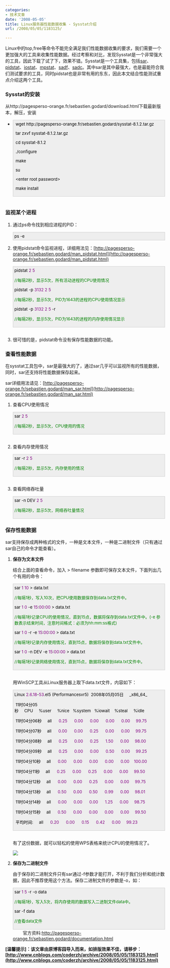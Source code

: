 ```yaml
---
categories:
- 技术文章
date: '2008-05-05'
title: Linux服务器性能数据收集 - Sysstat介绍
url: /2008/05/05/1183125/

---
```



Linux中的top,free等命令不能完全满足我们性能数据收集的要求，我们需要一个更加强大的工具来收集性能数据。经过考察和对比，发现Sysstat是一个非常强大的工具，因此下载了试了下，效果不错。Sysstat是一个工具集，包括[sar](http://pagesperso-orange.fr/sebastien.godard/man_sar.html)、[pidstat](http://pagesperso-orange.fr/sebastien.godard/man_pidstat.html)、[iostat](http://pagesperso-orange.fr/sebastien.godard/man_iostat.html)、[mpstat](http://pagesperso-orange.fr/sebastien.godard/man_mpstat.html)、[sadf](http://pagesperso-orange.fr/sebastien.godard/man_sadf.html)、[sadc](http://pagesperso-orange.fr/sebastien.godard/man_sadc.html)。其中sar是其中最强大，也是最能符合我们测试要求的工具，同时pidstat也是非常有用的东东，因此本文结合性能测试重点介绍这两个工具。 

### Sysstat的安装

从http://pagesperso-orange.fr/sebastien.godard/download.html下载最新版本，解压，安装 

*   <div style="border: 1px solid #cccccc; padding: 4px 5px 4px 4px; background-color: #eeeeee; font-size: 13px; width: 98%;"><span style="color: #000000;">&nbsp;wget&nbsp;http:</span><span style="color: #000000;">//</span><span style="color: #000000;">pagesperso</span><span style="color: #000000;">-</span><span style="color: #000000;">orange.fr</span><span style="color: #000000;">/</span><span style="color: #000000;">sebastien.godard</span><span style="color: #000000;">/</span><span style="color: #000000;">sysstat</span><span style="color: #000000;">-</span><span style="color: #000000;">8.1</span><span style="color: #000000;">.</span><span style="color: #000000;">2</span><span style="color: #000000;">.tar.gz

    &nbsp;tar&nbsp;zxvf&nbsp;sysstat</span><span style="color: #000000;">-</span><span style="color: #000000;">8.1</span><span style="color: #000000;">.</span><span style="color: #000000;">2</span><span style="color: #000000;">.tar.gz

    &nbsp;cd&nbsp;sysstat</span><span style="color: #000000;">-</span><span style="color: #000000;">8.1</span><span style="color: #000000;">.</span><span style="color: #000000;">2</span><span style="color: #000000;">

    &nbsp;.</span><span style="color: #000000;">/</span><span style="color: #000000;">configure

    &nbsp;make

    &nbsp;su

    &nbsp;&lt;enter&nbsp;root&nbsp;password</span><span style="color: #000000;">&gt;</span><span style="color: #000000;">

    &nbsp;make&nbsp;install</span></div>
    <pre></pre>

### 监视某个进程

1.  通过ps命令找到相应进程的PID：

    <div style="border: 1px solid #cccccc; padding: 4px 5px 4px 4px; background-color: #eeeeee; font-size: 13px; width: 98%;"><span style="color: #000000;">ps&nbsp;</span><span style="color: #000000;">-</span><span style="color: #000000;">e</span></div>
2.  使用pidstat命令监视进程，详细用法见：[http://pagesperso-orange.fr/sebastien.godard/man_pidstat.html](http://pagesperso-orange.fr/sebastien.godard/man_pidstat.html)
    <div style="border: 1px solid #cccccc; padding: 4px 5px 4px 4px; background-color: #eeeeee; font-size: 13px; width: 98%;"><span style="color: #000000;">pidstat&nbsp;</span><span style="color: #800080;">2</span><span style="color: #000000;">&nbsp;</span><span style="color: #800080;">5</span><span style="color: #000000;">&nbsp;

    </span><span style="color: #008000;">//</span><span style="color: #008000;">每隔2秒，显示5次，所有活动进程的CPU使用情况</span><span style="color: #008000;">

    </span><span style="color: #000000;">pidstat&nbsp;</span><span style="color: #000000;">-</span><span style="color: #000000;">p&nbsp;</span><span style="color: #800080;">3132</span><span style="color: #000000;">&nbsp;</span><span style="color: #800080;">2</span><span style="color: #000000;">&nbsp;</span><span style="color: #800080;">5</span><span style="color: #000000;">&nbsp;

    </span><span style="color: #008000;">//</span><span style="color: #008000;">每隔2秒，显示5次，PID为1643的进程的CPU使用情况显示</span><span style="color: #008000;">

    </span><span style="color: #000000;">pidstat&nbsp;</span><span style="color: #000000;">-</span><span style="color: #000000;">p&nbsp;</span><span style="color: #800080;">3132</span><span style="color: #000000;">&nbsp;</span><span style="color: #800080;">2</span><span style="color: #000000;">&nbsp;</span><span style="color: #800080;">5</span><span style="color: #000000;">&nbsp;</span><span style="color: #000000;">-</span><span style="color: #000000;">r

    </span><span style="color: #008000;">//</span><span style="color: #008000;">每隔2秒，显示5次，PID为1643的进程的内存使用情况显示</span></div>
    <pre></pre>
3.  很可惜的是，pidstat命令没有保存性能数据的功能。

### 查看性能数据

在sysstat工具包中，sar是最强大的了，通过sar几乎可以监视所有的性能数据，同时，sar还支持将性能数据保存起来。

sar详细用法请见：[http://pagesperso-orange.fr/sebastien.godard/man_sar.html](http://pagesperso-orange.fr/sebastien.godard/man_sar.html) 

1.  查看CPU使用情况

    <div style="border: 1px solid #cccccc; padding: 4px 5px 4px 4px; background-color: #eeeeee; font-size: 13px; width: 98%;"><span style="color: #000000;">sar&nbsp;</span><span style="color: #800080;">2</span><span style="color: #000000;">&nbsp;</span><span style="color: #800080;">5</span><span style="color: #000000;">

    </span><span style="color: #008000;">//</span><span style="color: #008000;">每隔2秒，显示5次，CPU使用的情况</span></div>
    <pre></pre>
2.  查看内存使用情况

    <div style="border: 1px solid #cccccc; padding: 4px 5px 4px 4px; background-color: #eeeeee; font-size: 13px; width: 98%;"><span style="color: #000000;">sar&nbsp;</span><span style="color: #000000;">-</span><span style="color: #000000;">r&nbsp;</span><span style="color: #800080;">2</span><span style="color: #000000;">&nbsp;</span><span style="color: #800080;">5</span><span style="color: #000000;">

    </span><span style="color: #008000;">//</span><span style="color: #008000;">每隔2秒，显示5次，内存使用的情况</span></div>
    <pre></pre>
3.  查看网络吞吐量

    <div style="border: 1px solid #cccccc; padding: 4px 5px 4px 4px; background-color: #eeeeee; font-size: 13px; width: 98%;"><span style="color: #000000;">sar&nbsp;</span><span style="color: #000000;">-</span><span style="color: #000000;">n&nbsp;DEV&nbsp;</span><span style="color: #800080;">2</span><span style="color: #000000;">&nbsp;</span><span style="color: #800080;">5</span><span style="color: #000000;">

    </span><span style="color: #008000;">//</span><span style="color: #008000;">每隔2秒，显示5次，网络吞吐量情况</span></div>

### 保存性能数据

sar支持保存成两种格式的文件，一种是文本文件，一种是二进制文件（只有通过sar自己的命令才能查看）。 

1.  **保存为文本文件**

    结合上面的查看命令，加入 &gt; filename 参数即可保存文本文件，下面列出几个有用的命令：
    <div style="border: 1px solid #cccccc; padding: 4px 5px 4px 4px; background-color: #eeeeee; font-size: 13px; width: 98%;"><span style="color: #000000;">sar&nbsp;</span><span style="color: #800080;">1</span><span style="color: #000000;">&nbsp;</span><span style="color: #800080;">10</span><span style="color: #000000;">&nbsp;</span><span style="color: #000000;">&gt;</span><span style="color: #000000;">&nbsp;data.txt

    </span><span style="color: #008000;">//</span><span style="color: #008000;">每隔1秒，写入10次，把CPU使用数据保存到data.txt文件中。</span><span style="color: #008000;">

    </span><span style="color: #000000;">sar&nbsp;</span><span style="color: #800080;">1</span><span style="color: #000000;">&nbsp;</span><span style="color: #800080;">0</span><span style="color: #000000;">&nbsp;</span><span style="color: #000000;">-</span><span style="color: #000000;">e&nbsp;</span><span style="color: #800080;">15</span><span style="color: #000000;">:</span><span style="color: #800080;">00</span><span style="color: #000000;">:</span><span style="color: #800080;">00</span><span style="color: #000000;">&nbsp;</span><span style="color: #000000;">&gt;</span><span style="color: #000000;">&nbsp;data.txt

    </span><span style="color: #008000;">//</span><span style="color: #008000;">每隔1秒记录CPU的使用情况，直到15点，数据将保存到data.txt文件中。(-e&nbsp;参数表示结束时间，注意时间格式：必须为hh:mm:ss格式)</span><span style="color: #008000;">

    </span><span style="color: #000000;">sar&nbsp;</span><span style="color: #800080;">1</span><span style="color: #000000;">&nbsp;</span><span style="color: #800080;">0</span><span style="color: #000000;">&nbsp;</span><span style="color: #000000;">-</span><span style="color: #000000;">r&nbsp;</span><span style="color: #000000;">-</span><span style="color: #000000;">e&nbsp;</span><span style="color: #800080;">15</span><span style="color: #000000;">:</span><span style="color: #800080;">00</span><span style="color: #000000;">:</span><span style="color: #800080;">00</span><span style="color: #000000;">&nbsp;</span><span style="color: #000000;">&gt;</span><span style="color: #000000;">&nbsp;data.txt

    </span><span style="color: #008000;">//</span><span style="color: #008000;">每隔1秒记录内存使用情况，直到15点，数据将保存到data.txt文件中。</span><span style="color: #008000;">

    </span><span style="color: #000000;">sar&nbsp;</span><span style="color: #800080;">1</span><span style="color: #000000;">&nbsp;</span><span style="color: #800080;">0</span><span style="color: #000000;">&nbsp;</span><span style="color: #000000;">-</span><span style="color: #000000;">n&nbsp;DEV&nbsp;</span><span style="color: #000000;">-</span><span style="color: #000000;">e&nbsp;</span><span style="color: #800080;">15</span><span style="color: #000000;">:</span><span style="color: #800080;">00</span><span style="color: #000000;">:</span><span style="color: #800080;">00</span><span style="color: #000000;">&nbsp;</span><span style="color: #000000;">&gt;</span><span style="color: #000000;">&nbsp;data.txt

    </span><span style="color: #008000;">//</span><span style="color: #008000;">每隔1秒记录网络使用情况，直到15点，数据将保存到data.txt文件中。</span></div>
    <pre></pre>
    用WinSCP工具从Linux服务器上取下data.txt文件，内容如下：

    <div style="border: 1px solid #cccccc; padding: 4px 5px 4px 4px; background-color: #eeeeee; font-size: 13px; width: 98%;"><span style="color: #000000;">Linux&nbsp;</span><span style="color: #800080;">2.6</span><span style="color: #000000;">.</span><span style="color: #800080;">18</span><span style="color: #000000;">-</span><span style="color: #800080;">53</span><span style="color: #000000;">.el5&nbsp;(Performancesvr5)&nbsp;&nbsp;2008年05月05日&nbsp;&nbsp;&nbsp;&nbsp;&nbsp;_x86_64_

    

    &nbsp;11时04分05秒&nbsp;&nbsp;&nbsp;&nbsp;&nbsp;CPU&nbsp;&nbsp;&nbsp;&nbsp;&nbsp;</span><span style="color: #000000;">%</span><span style="color: #000000;">user&nbsp;&nbsp;&nbsp;&nbsp;&nbsp;</span><span style="color: #000000;">%</span><span style="color: #000000;">nice&nbsp;&nbsp;&nbsp;</span><span style="color: #000000;">%</span><span style="color: #000000;">system&nbsp;&nbsp;&nbsp;</span><span style="color: #000000;">%</span><span style="color: #000000;">iowait&nbsp;&nbsp;&nbsp;&nbsp;</span><span style="color: #000000;">%</span><span style="color: #000000;">steal&nbsp;&nbsp;&nbsp;&nbsp;&nbsp;</span><span style="color: #000000;">%</span><span style="color: #000000;">idle

    &nbsp;11时04分06秒&nbsp;&nbsp;&nbsp;&nbsp;&nbsp;all&nbsp;&nbsp;&nbsp;&nbsp;&nbsp;&nbsp;</span><span style="color: #800080;">0.25</span><span style="color: #000000;">&nbsp;&nbsp;&nbsp;&nbsp;&nbsp;&nbsp;</span><span style="color: #800080;">0.00</span><span style="color: #000000;">&nbsp;&nbsp;&nbsp;&nbsp;&nbsp;&nbsp;</span><span style="color: #800080;">0.00</span><span style="color: #000000;">&nbsp;&nbsp;&nbsp;&nbsp;&nbsp;&nbsp;</span><span style="color: #800080;">0.00</span><span style="color: #000000;">&nbsp;&nbsp;&nbsp;&nbsp;&nbsp;&nbsp;</span><span style="color: #800080;">0.00</span><span style="color: #000000;">&nbsp;&nbsp;&nbsp;&nbsp;&nbsp;</span><span style="color: #800080;">99.75</span><span style="color: #000000;">

    &nbsp;11时04分07秒&nbsp;&nbsp;&nbsp;&nbsp;&nbsp;all&nbsp;&nbsp;&nbsp;&nbsp;&nbsp;&nbsp;</span><span style="color: #800080;">0.00</span><span style="color: #000000;">&nbsp;&nbsp;&nbsp;&nbsp;&nbsp;&nbsp;</span><span style="color: #800080;">0.00</span><span style="color: #000000;">&nbsp;&nbsp;&nbsp;&nbsp;&nbsp;&nbsp;</span><span style="color: #800080;">0.25</span><span style="color: #000000;">&nbsp;&nbsp;&nbsp;&nbsp;&nbsp;&nbsp;</span><span style="color: #800080;">0.00</span><span style="color: #000000;">&nbsp;&nbsp;&nbsp;&nbsp;&nbsp;&nbsp;</span><span style="color: #800080;">0.00</span><span style="color: #000000;">&nbsp;&nbsp;&nbsp;&nbsp;&nbsp;</span><span style="color: #800080;">99.75</span><span style="color: #000000;">

    &nbsp;11时04分08秒&nbsp;&nbsp;&nbsp;&nbsp;&nbsp;all&nbsp;&nbsp;&nbsp;&nbsp;&nbsp;&nbsp;</span><span style="color: #800080;">0.25</span><span style="color: #000000;">&nbsp;&nbsp;&nbsp;&nbsp;&nbsp;&nbsp;</span><span style="color: #800080;">0.00</span><span style="color: #000000;">&nbsp;&nbsp;&nbsp;&nbsp;&nbsp;&nbsp;</span><span style="color: #800080;">0.25</span><span style="color: #000000;">&nbsp;&nbsp;&nbsp;&nbsp;&nbsp;&nbsp;</span><span style="color: #800080;">1.50</span><span style="color: #000000;">&nbsp;&nbsp;&nbsp;&nbsp;&nbsp;&nbsp;</span><span style="color: #800080;">0.00</span><span style="color: #000000;">&nbsp;&nbsp;&nbsp;&nbsp;&nbsp;</span><span style="color: #800080;">98.00</span><span style="color: #000000;">

    &nbsp;11时04分09秒&nbsp;&nbsp;&nbsp;&nbsp;&nbsp;all&nbsp;&nbsp;&nbsp;&nbsp;&nbsp;&nbsp;</span><span style="color: #800080;">0.25</span><span style="color: #000000;">&nbsp;&nbsp;&nbsp;&nbsp;&nbsp;&nbsp;</span><span style="color: #800080;">0.00</span><span style="color: #000000;">&nbsp;&nbsp;&nbsp;&nbsp;&nbsp;&nbsp;</span><span style="color: #800080;">0.00</span><span style="color: #000000;">&nbsp;&nbsp;&nbsp;&nbsp;&nbsp;&nbsp;</span><span style="color: #800080;">0.50</span><span style="color: #000000;">&nbsp;&nbsp;&nbsp;&nbsp;&nbsp;&nbsp;</span><span style="color: #800080;">0.00</span><span style="color: #000000;">&nbsp;&nbsp;&nbsp;&nbsp;&nbsp;</span><span style="color: #800080;">99.25</span><span style="color: #000000;">

    &nbsp;11时04分10秒&nbsp;&nbsp;&nbsp;&nbsp;&nbsp;all&nbsp;&nbsp;&nbsp;&nbsp;&nbsp;&nbsp;</span><span style="color: #800080;">0.00</span><span style="color: #000000;">&nbsp;&nbsp;&nbsp;&nbsp;&nbsp;&nbsp;</span><span style="color: #800080;">0.00</span><span style="color: #000000;">&nbsp;&nbsp;&nbsp;&nbsp;&nbsp;&nbsp;</span><span style="color: #800080;">0.00</span><span style="color: #000000;">&nbsp;&nbsp;&nbsp;&nbsp;&nbsp;&nbsp;</span><span style="color: #800080;">0.00</span><span style="color: #000000;">&nbsp;&nbsp;&nbsp;&nbsp;&nbsp;&nbsp;</span><span style="color: #800080;">0.00</span><span style="color: #000000;">&nbsp;&nbsp;&nbsp;&nbsp;</span><span style="color: #800080;">100.00</span><span style="color: #000000;">

    &nbsp;11时04分11秒&nbsp;&nbsp;&nbsp;&nbsp;&nbsp;all&nbsp;&nbsp;&nbsp;&nbsp;&nbsp;&nbsp;</span><span style="color: #800080;">0.25</span><span style="color: #000000;">&nbsp;&nbsp;&nbsp;&nbsp;&nbsp;&nbsp;</span><span style="color: #800080;">0.00</span><span style="color: #000000;">&nbsp;&nbsp;&nbsp;&nbsp;&nbsp;&nbsp;</span><span style="color: #800080;">0.25</span><span style="color: #000000;">&nbsp;&nbsp;&nbsp;&nbsp;&nbsp;&nbsp;</span><span style="color: #800080;">0.00</span><span style="color: #000000;">&nbsp;&nbsp;&nbsp;&nbsp;&nbsp;&nbsp;</span><span style="color: #800080;">0.00</span><span style="color: #000000;">&nbsp;&nbsp;&nbsp;&nbsp;&nbsp;</span><span style="color: #800080;">99.50</span><span style="color: #000000;">

    &nbsp;11时04分12秒&nbsp;&nbsp;&nbsp;&nbsp;&nbsp;all&nbsp;&nbsp;&nbsp;&nbsp;&nbsp;&nbsp;</span><span style="color: #800080;">0.00</span><span style="color: #000000;">&nbsp;&nbsp;&nbsp;&nbsp;&nbsp;&nbsp;</span><span style="color: #800080;">0.00</span><span style="color: #000000;">&nbsp;&nbsp;&nbsp;&nbsp;&nbsp;&nbsp;</span><span style="color: #800080;">0.25</span><span style="color: #000000;">&nbsp;&nbsp;&nbsp;&nbsp;&nbsp;&nbsp;</span><span style="color: #800080;">0.00</span><span style="color: #000000;">&nbsp;&nbsp;&nbsp;&nbsp;&nbsp;&nbsp;</span><span style="color: #800080;">0.00</span><span style="color: #000000;">&nbsp;&nbsp;&nbsp;&nbsp;&nbsp;</span><span style="color: #800080;">99.75</span><span style="color: #000000;">

    &nbsp;11时04分13秒&nbsp;&nbsp;&nbsp;&nbsp;&nbsp;all&nbsp;&nbsp;&nbsp;&nbsp;&nbsp;&nbsp;</span><span style="color: #800080;">0.50</span><span style="color: #000000;">&nbsp;&nbsp;&nbsp;&nbsp;&nbsp;&nbsp;</span><span style="color: #800080;">0.00</span><span style="color: #000000;">&nbsp;&nbsp;&nbsp;&nbsp;&nbsp;&nbsp;</span><span style="color: #800080;">0.50</span><span style="color: #000000;">&nbsp;&nbsp;&nbsp;&nbsp;&nbsp;&nbsp;</span><span style="color: #800080;">0.99</span><span style="color: #000000;">&nbsp;&nbsp;&nbsp;&nbsp;&nbsp;&nbsp;</span><span style="color: #800080;">0.00</span><span style="color: #000000;">&nbsp;&nbsp;&nbsp;&nbsp;&nbsp;</span><span style="color: #800080;">98.01</span><span style="color: #000000;">

    &nbsp;11时04分14秒&nbsp;&nbsp;&nbsp;&nbsp;&nbsp;all&nbsp;&nbsp;&nbsp;&nbsp;&nbsp;&nbsp;</span><span style="color: #800080;">0.00</span><span style="color: #000000;">&nbsp;&nbsp;&nbsp;&nbsp;&nbsp;&nbsp;</span><span style="color: #800080;">0.00</span><span style="color: #000000;">&nbsp;&nbsp;&nbsp;&nbsp;&nbsp;&nbsp;</span><span style="color: #800080;">0.00</span><span style="color: #000000;">&nbsp;&nbsp;&nbsp;&nbsp;&nbsp;&nbsp;</span><span style="color: #800080;">1.25</span><span style="color: #000000;">&nbsp;&nbsp;&nbsp;&nbsp;&nbsp;&nbsp;</span><span style="color: #800080;">0.00</span><span style="color: #000000;">&nbsp;&nbsp;&nbsp;&nbsp;&nbsp;</span><span style="color: #800080;">98.75</span><span style="color: #000000;">

    &nbsp;11时04分15秒&nbsp;&nbsp;&nbsp;&nbsp;&nbsp;all&nbsp;&nbsp;&nbsp;&nbsp;&nbsp;&nbsp;</span><span style="color: #800080;">0.50</span><span style="color: #000000;">&nbsp;&nbsp;&nbsp;&nbsp;&nbsp;&nbsp;</span><span style="color: #800080;">0.00</span><span style="color: #000000;">&nbsp;&nbsp;&nbsp;&nbsp;&nbsp;&nbsp;</span><span style="color: #800080;">0.00</span><span style="color: #000000;">&nbsp;&nbsp;&nbsp;&nbsp;&nbsp;&nbsp;</span><span style="color: #800080;">0.00</span><span style="color: #000000;">&nbsp;&nbsp;&nbsp;&nbsp;&nbsp;&nbsp;</span><span style="color: #800080;">0.00</span><span style="color: #000000;">&nbsp;&nbsp;&nbsp;&nbsp;&nbsp;</span><span style="color: #800080;">99.50</span><span style="color: #000000;">

    &nbsp;平均时间:&nbsp;&nbsp;&nbsp;&nbsp;&nbsp;all&nbsp;&nbsp;&nbsp;&nbsp;&nbsp;&nbsp;</span><span style="color: #800080;">0.20</span><span style="color: #000000;">&nbsp;&nbsp;&nbsp;&nbsp;&nbsp;&nbsp;</span><span style="color: #800080;">0.00</span><span style="color: #000000;">&nbsp;&nbsp;&nbsp;&nbsp;&nbsp;&nbsp;</span><span style="color: #800080;">0.15</span><span style="color: #000000;">&nbsp;&nbsp;&nbsp;&nbsp;&nbsp;&nbsp;</span><span style="color: #800080;">0.42</span><span style="color: #000000;">&nbsp;&nbsp;&nbsp;&nbsp;&nbsp;&nbsp;</span><span style="color: #800080;">0.00</span><span style="color: #000000;">&nbsp;&nbsp;&nbsp;&nbsp;&nbsp;</span><span style="color: #800080;">99.23</span></div>
    <pre></pre>
    有了这份数据，就可以轻松的使用WPS表格来统计CPU的使用情况了。

    ![](http://www.cnblogs.com/images/cnblogs_com/zcr1985/Data.png)

2.  **保存为二进制文件**

    由于保存的二进制文件只有sar通过-f参数才能打开，不利于我们分析和统计数据，因此不推荐使用这个方法。保存二进制文件的参数是-o，如：
    <div style="border: 1px solid #cccccc; padding: 4px 5px 4px 4px; background-color: #eeeeee; font-size: 13px; width: 98%;"><span style="color: #000000;">sar&nbsp;</span><span style="color: #800080;">1</span><span style="color: #000000;">&nbsp;</span><span style="color: #800080;">5</span><span style="color: #000000;">&nbsp;</span><span style="color: #000000;">-</span><span style="color: #000000;">r&nbsp;</span><span style="color: #000000;">-</span><span style="color: #000000;">o&nbsp;data

    </span><span style="color: #008000;">//</span><span style="color: #008000;">每隔1秒，写入5次，将内存使用的数据写入二进制文件data中。</span><span style="color: #008000;">

    </span><span style="color: #000000;">sar&nbsp;</span><span style="color: #000000;">-</span><span style="color: #000000;">f&nbsp;data

    </span><span style="color: #008000;">//</span><span style="color: #008000;">查看data文件</span></div>
&nbsp;&nbsp;&nbsp;&nbsp;&nbsp;&nbsp;&nbsp; 官方资料:http://pagesperso-orange.fr/sebastien.godard/documentation.html

**[温馨提示]：该文章由原博客园导入而来，如排版效果不佳，请移步：[http://www.cnblogs.com/coderzh/archive/2008/05/05/1183125.html](http://www.cnblogs.com/coderzh/archive/2008/05/05/1183125.html)**